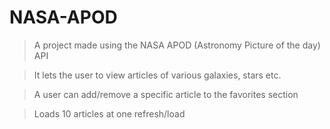 # NASA-APOD

> A project made using the NASA APOD (Astronomy Picture of the day) API 

> It lets the user to view articles of various galaxies, stars etc.

> A user can add/remove a specific article to the favorites section

> Loads 10 articles at one refresh/load
